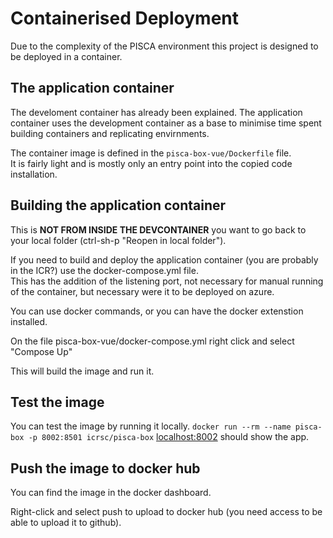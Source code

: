 # Containerised Deployment

Due to the complexity of the PISCA environment this project is designed to be deployed in a container.  

## The application container
The develoment container has already been explained. 
The application container uses the development container as a base to minimise time spent building containers and replicating envirnments.

The container image is defined in the `pisca-box-vue/Dockerfile` file.  
It is fairly light and is mostly only an entry point into the copied code installation. 

## Building the application container

This is **NOT FROM INSIDE THE DEVCONTAINER** you want to go back to your local folder (ctrl-sh-p "Reopen in local folder").

If you need to build and deploy the application container (you are probably in the ICR?) use the docker-compose.yml file.  
This has the addition of the listening port, not necessary for manual running of the container, but necessary were it to be deployed on azure.

You can use docker commands, or you can have the docker extenstion installed.  

On the file pisca-box-vue/docker-compose.yml right click and select "Compose Up"  

This will build the image and run it.

## Test the image

You can test the image by running it locally.
```docker run --rm --name pisca-box -p 8002:8501 icrsc/pisca-box```
[localhost:8002](http://localhost:8002) should show the app.

## Push the image to docker hub

You can find the image in the docker dashboard.

Right-click and select push to upload to docker hub (you need access to be able to upload it to github).




